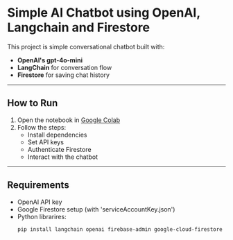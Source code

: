 # Simple AI Chatbot using OpenAI, Langchain and Firestore

This project is simple conversational chatbot built with:
- **OpenAI's gpt-4o-mini**
- **LangChain** for conversation flow
- **Firestore** for saving chat history

---

## How to Run

1. Open the notebook in [Google Colab](https://colab.research.google.com)
2. Follow the steps:
    - Install dependencies
    - Set API keys
    - Authenticate Firestore
    - Interact with the chatbot

---

## Requirements

- OpenAI API key
- Google Firestore setup  (with 'serviceAccountKey.json')
- Python librarires:
    ```bash
    pip install langchain openai firebase-admin google-cloud-firestore